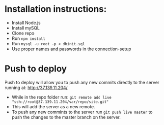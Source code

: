 # Installation instructions:
- Install Node.js
- Install mySQL
- Clone repo
- Run `npm install`
- Run `mysql -u root -p < dbinit.sql`
- Use proper names and passwords in the connection-setup

# Push to deploy 
Push to deploy will allow you to push any new commits directly to the server running at: http://37.139.11.204/

- While in the repo folder run: `git remote add live "ssh://root@37.139.11.204/var/repo/site.git"`
- This will add the server as a new remote.
- To push any new commints to the server run `git push live master` to push the changes to the master branch on the server.
